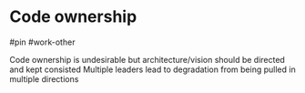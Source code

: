# Code ownership
#pin #work-other 

Code ownership is undesirable but architecture/vision should be directed and kept consisted
Multiple leaders lead to degradation from being pulled in multiple directions 